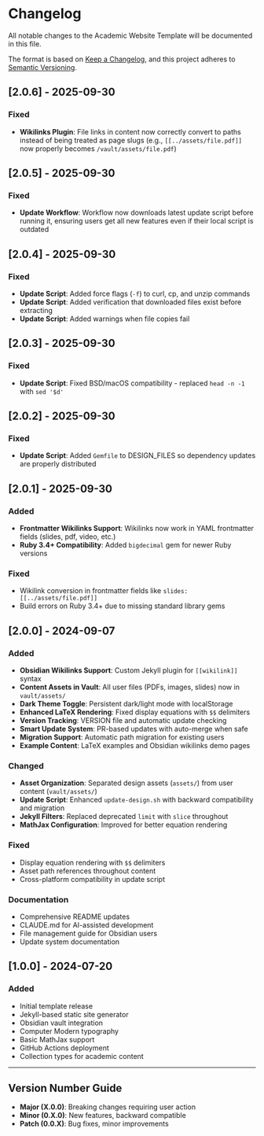 # Changelog

All notable changes to the Academic Website Template will be documented in this file.

The format is based on [Keep a Changelog](https://keepachangelog.com/en/1.0.0/),
and this project adheres to [Semantic Versioning](https://semver.org/spec/v2.0.0.html).

## [2.0.6] - 2025-09-30

### Fixed
- **Wikilinks Plugin**: File links in content now correctly convert to paths instead of being treated as page slugs (e.g., `[[../assets/file.pdf]]` now properly becomes `/vault/assets/file.pdf`)

## [2.0.5] - 2025-09-30

### Fixed
- **Update Workflow**: Workflow now downloads latest update script before running it, ensuring users get all new features even if their local script is outdated

## [2.0.4] - 2025-09-30

### Fixed
- **Update Script**: Added force flags (`-f`) to curl, cp, and unzip commands
- **Update Script**: Added verification that downloaded files exist before extracting
- **Update Script**: Added warnings when file copies fail

## [2.0.3] - 2025-09-30

### Fixed
- **Update Script**: Fixed BSD/macOS compatibility - replaced `head -n -1` with `sed '$d'`

## [2.0.2] - 2025-09-30

### Fixed
- **Update Script**: Added `Gemfile` to DESIGN_FILES so dependency updates are properly distributed

## [2.0.1] - 2025-09-30

### Added
- **Frontmatter Wikilinks Support**: Wikilinks now work in YAML frontmatter fields (slides, pdf, video, etc.)
- **Ruby 3.4+ Compatibility**: Added `bigdecimal` gem for newer Ruby versions

### Fixed
- Wikilink conversion in frontmatter fields like `slides: [[../assets/file.pdf]]`
- Build errors on Ruby 3.4+ due to missing standard library gems

## [2.0.0] - 2024-09-07

### Added
- **Obsidian Wikilinks Support**: Custom Jekyll plugin for `[[wikilink]]` syntax
- **Content Assets in Vault**: All user files (PDFs, images, slides) now in `vault/assets/`
- **Dark Theme Toggle**: Persistent dark/light mode with localStorage
- **Enhanced LaTeX Rendering**: Fixed display equations with `$$` delimiters
- **Version Tracking**: VERSION file and automatic update checking
- **Smart Update System**: PR-based updates with auto-merge when safe
- **Migration Support**: Automatic path migration for existing users
- **Example Content**: LaTeX examples and Obsidian wikilinks demo pages

### Changed
- **Asset Organization**: Separated design assets (`assets/`) from user content (`vault/assets/`)
- **Update Script**: Enhanced `update-design.sh` with backward compatibility and migration
- **Jekyll Filters**: Replaced deprecated `limit` with `slice` throughout
- **MathJax Configuration**: Improved for better equation rendering

### Fixed
- Display equation rendering with `$$` delimiters
- Asset path references throughout content
- Cross-platform compatibility in update script

### Documentation
- Comprehensive README updates
- CLAUDE.md for AI-assisted development
- File management guide for Obsidian users
- Update system documentation

## [1.0.0] - 2024-07-20

### Added
- Initial template release
- Jekyll-based static site generator
- Obsidian vault integration
- Computer Modern typography
- Basic MathJax support
- GitHub Actions deployment
- Collection types for academic content

---

## Version Number Guide

- **Major (X.0.0)**: Breaking changes requiring user action
- **Minor (0.X.0)**: New features, backward compatible
- **Patch (0.0.X)**: Bug fixes, minor improvements